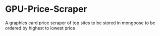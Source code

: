 # GPU-Price-Scraper
A graphics card price scraper of top sites to be stored in mongoose to be ordered by highest to lowest price 